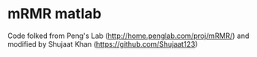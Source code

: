 # mRMR matlab 
Code folked from Peng's Lab (http://home.penglab.com/proj/mRMR/) and modified by Shujaat Khan (https://github.com/Shujaat123)
